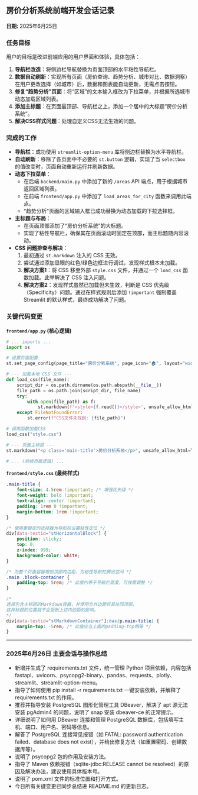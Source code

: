 ## 房价分析系统前端开发会话记录

**日期:** 2025年6月25日

### 任务目标

用户的目标是改进前端应用的用户界面和体验，具体包括：

1.  **导航栏改造**：将侧边栏导航替换为页面顶部的水平粘性导航栏。
2.  **数据自动刷新**：实现所有页面（房价查询、趋势分析、城市对比、数据洞察）在用户更改选择（如城市）后，数据和图表能自动更新，无需点击按钮。
3.  **修复“趋势分析”页面**：将“区域”的文本输入框改为下拉菜单，并根据所选城市动态加载区域列表。
4.  **添加主标题**：在页面最顶部、导航栏之上，添加一个居中的大标题“房价分析系统”。
5.  **解决CSS样式问题**：处理自定义CSS无法生效的问题。

### 完成的工作

- **导航栏**：成功使用 `streamlit-option-menu` 库将侧边栏替换为水平导航栏。
- **自动刷新**：移除了各页面中不必要的 `st.button` 逻辑，实现了当 `selectbox` 的值改变时，页面自动重新运行并刷新数据。
- **动态下拉菜单**：
    - 在后端 `backend/main.py` 中添加了新的 `/areas` API 端点，用于根据城市返回区域列表。
    - 在前端 `frontend/app.py` 中添加了 `load_areas_for_city` 函数来调用此端点。
    - “趋势分析”页面的区域输入框已成功替换为动态加载的下拉选择框。
- **主标题与布局**：
    - 在页面顶部添加了“房价分析系统”的大标题。
    - 实现了粘性导航栏，确保其在页面滚动时固定在顶部，而主标题随内容滚动。
- **CSS 问题排查与解决**：
    1.  最初通过 `st.markdown` 注入的 CSS 无效。
    2.  尝试通过添加显眼的红色/绿色边框进行调试，发现样式根本未加载。
    3.  **解决方案1**：将 CSS 移至外部 `style.css` 文件，并通过一个 `load_css` 函数加载。此举解决了 CSS 注入问题。
    4.  **解决方案2**：发现样式虽然已加载但未生效，判断是 CSS 优先级（Specificity）问题。通过在样式规则后添加 `!important` 强制覆盖 Streamlit 的默认样式，最终成功解决了问题。

### 关键代码变更

**`frontend/app.py` (核心逻辑)**
```python
# ... imports ...
import os

# 设置页面配置
st.set_page_config(page_title="房价分析系统", page_icon="🏠", layout="wide")

# --- 加载本地 CSS 文件 ---
def load_css(file_name):
    script_dir = os.path.dirname(os.path.abspath(__file__))
    file_path = os.path.join(script_dir, file_name)
    try:
        with open(file_path) as f:
            st.markdown(f'<style>{f.read()}</style>', unsafe_allow_html=True)
    except FileNotFoundError:
        st.error(f"CSS文件未找到: {file_path}")

# 调用函数加载CSS
load_css("style.css")

# --- 页面主标题 ---
st.markdown("<p class='main-title'>房价分析系统</p>", unsafe_allow_html=True)

# ... (后续页面逻辑) ...
```

**`frontend/style.css` (最终样式)**
```css
.main-title {
    font-size: 4.5rem !important; /* 增强优先级 */
    font-weight: bold !important;
    text-align: center !important;
    padding: 1rem 0 !important;
    margin-bottom: 1rem !important;
}

/* 使用更稳定的选择器为导航栏设置粘性定位 */
div[data-testid="stHorizontalBlock"] {
    position: sticky;
    top: 0;
    z-index: 999;
    background-color: white;
}

/* 为整个页面容器增加顶部内边距，为粘性导航栏腾出空间 */
.main .block-container {
    padding-top: 5rem; /* 此值约等于导航栏高度，可按需调整 */
}

/*
选择包含主标题的Markdown容器，并使用负外边距将其拉回顶部，
这样标题的位置就不会受到上述内边距的影响。
*/
div[data-testid="stMarkdownContainer"]:has(p.main-title) {
    margin-top: -5rem; /* 此值应与上面的padding-top相等 */
}
```

---

### 2025年6月26日 主要会话与操作总结

- 新增并生成了 requirements.txt 文件，统一管理 Python 项目依赖，内容包括 fastapi、uvicorn、psycopg2-binary、pandas、requests、plotly、streamlit、streamlit-option-menu。
- 指导了如何使用 pip install -r requirements.txt 一键安装依赖，并解释了 requirements.txt 的作用。
- 推荐并指导安装 PostgreSQL 图形化管理工具 DBeaver，解决了 apt 源无法安装 pgAdmin4 的问题，说明了 snap 安装 dbeaver-ce 的正常提示。
- 详细说明了如何用 DBeaver 连接和管理 PostgreSQL 数据库，包括填写主机、端口、用户名、密码等信息。
- 解答了 PostgreSQL 连接常见报错（如 FATAL: password authentication failed、database does not exist），并给出修复方法（如重置密码、创建数据库等）。
- 说明了 psycopg2 包的作用及安装方法。
- 指导了 Maven 依赖报错（sqlite-jdbc:RELEASE cannot be resolved）的原因及解决办法，建议使用具体版本号。
- 说明了 pom.xml 文件的标准位置和打开方式。
- 今日所有关键变更已同步总结进 README.md 的更新日志。
